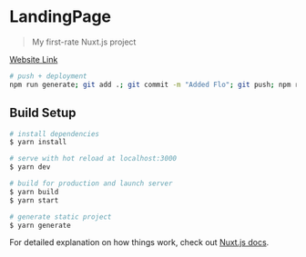 # LandingPage

> My first-rate Nuxt.js project

[Website Link](https://thomaskaar.github.io/LandingPage/)

```bash
# push + deployment
npm run generate; git add .; git commit -m "Added Flo"; git push; npm run deploy
```

## Build Setup

``` bash
# install dependencies
$ yarn install

# serve with hot reload at localhost:3000
$ yarn dev

# build for production and launch server
$ yarn build
$ yarn start

# generate static project
$ yarn generate
```

For detailed explanation on how things work, check out [Nuxt.js docs](https://nuxtjs.org).

